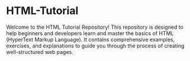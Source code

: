 # HTML-Tutorial
Welcome to the HTML Tutorial Repository! This repository is designed to help beginners and developers learn and master the basics of HTML (HyperText Markup Language). It contains comprehensive examples, exercises, and explanations to guide you through the process of creating well-structured web pages. 
